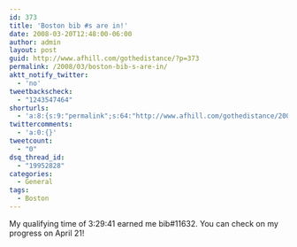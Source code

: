 ```yaml
---
id: 373
title: 'Boston bib #s are in!'
date: 2008-03-20T12:48:00-06:00
author: admin
layout: post
guid: http://www.afhill.com/gothedistance/?p=373
permalink: /2008/03/boston-bib-s-are-in/
aktt_notify_twitter:
  - 'no'
tweetbackscheck:
  - "1243547464"
shorturls:
  - 'a:8:{s:9:"permalink";s:64:"http://www.afhill.com/gothedistance/2008/03/boston-bib-s-are-in/";s:7:"tinyurl";s:25:"http://tinyurl.com/8q8mog";s:4:"isgd";s:17:"http://is.gd/grmV";s:5:"bitly";s:20:"http://bit.ly/2h8reh";s:5:"snipr";s:22:"http://snipr.com/ac9nw";s:5:"snurl";s:22:"http://snurl.com/ac9nw";s:7:"snipurl";s:24:"http://snipurl.com/ac9nw";s:4:"trim";s:17:"http://tr.im/a2xx";}'
twittercomments:
  - 'a:0:{}'
tweetcount:
  - "0"
dsq_thread_id:
  - "19952828"
categories:
  - General
tags:
  - Boston
---
```

My qualifying time of 3:29:41 earned me bib#11632. You can check on my progress on April 21!